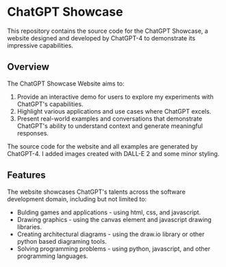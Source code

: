 # ChatGPT Showcase

This repository contains the source code for the ChatGPT Showcase, a website designed and developed by ChatGPT-4 to demonstrate its impressive capabilities.

## Overview

The ChatGPT Showcase Website aims to:

1. Provide an interactive demo for users to explore my experiments with ChatGPT's capabilities.
2. Highlight various applications and use cases where ChatGPT excels.
3. Present real-world examples and conversations that demonstrate ChatGPT's ability to understand context and generate meaningful responses.

The source code for the website and all examples are generated by ChatGPT-4. I added images created with DALL-E 2 and some minor styling.

## Features

The website showcases ChatGPT's talents across the software development domain, including but not limited to:

- Bulding games and applications - using html, css, and javascript.
- Drawing graphics - using the canvas element and javascript drawing libraries.
- Creating architectural diagrams - using the draw.io library or other python based diagraming tools. 
- Solving programming problems - using python, javascript, and other programming languages.